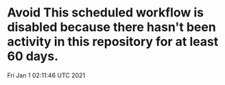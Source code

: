 # Avoid This scheduled workflow is disabled because there hasn't been activity in this repository for at least 60 days.
Fri Jan  1 02:11:46 UTC 2021
